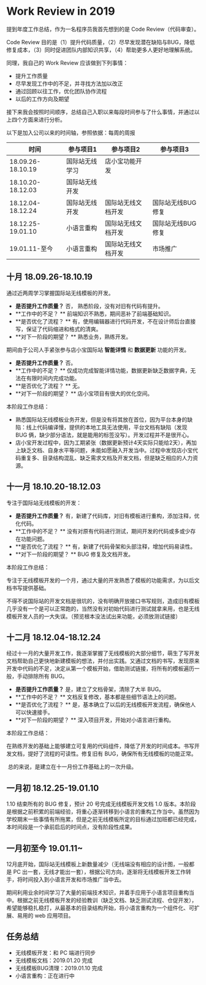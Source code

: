 # Work Review in 2019

提到年度工作总结，作为一名程序员我首先想到的是 Code Review（代码审查）。

Code Review 目的是（1）提升代码质量，（2）尽早发现潜在缺陷与BUG，降低修复成本，（3）同时促进团队内部知识共享，（4）帮助更多人更好地理解系统。

同理，我自己的 Work Review 应该做到下列事情：

- 提升工作质量
- 尽早发现工作中的不足，并寻找方法加以改正
- 通过回顾以往工作，优化团队协作流程
- 以后的工作方向及期望

接下来我会按照时间顺序，总结自己入职以来每段时间参与了什么事情，并通过以上四个方面来进行分析。

以下是加入公司以来的时间轴，参照依据：每周的周报

| 时间              | 参与项目1      | 参与项目2          | 参与项目3         |
| ----------------- | -------------- | ------------------ | ----------------- |
| 18.09.26-18.10.19 | 国际站无线学习 | 店小宝功能开发     |                   |
| 18.10.20-18.12.03 | 国际站无线开发 |                    |                   |
| 18.12.04-18.12.24 | 国际站无线开发 | 国际站无线文档开发 | 国际站无线BUG修复 |
| 18.12.25-19.01.10 | 小语言重构     | 国际站无线文档开发 | 国际站无线BUG修复 |
| 19.01.11-至今     | 小语言重构     | 国际站无线文档开发 | 市场推广          |



## 十月 18.09.26-18.10.19

通过近两周学习掌握国际站无线模板的开发。

- **是否提升工作质量？** 否， 熟悉阶段，没有对旧有代码有提升。
- **工作中的不足？ ** 前端知识不熟悉，期间恶补了前端基础知识。
- **是否优化了流程？ ** 有，使用编辑器进行代码开发，不在设计师后台直接写，保证了代码缩进和格式的清爽。
- **对下一阶段的期望？ ** 熟悉业务，熟练开发。



期间由于公司人手紧张参与店小宝国际站 **智能详情** 和 **数据更新** 功能的开发。

- **是否提升工作质量？**  否。
- **工作中的不足？ ** 仅成功完成智能详情功能，数据更新缺乏数据字典，无法在有限时间内完成功能。
- **是否优化了流程？ ** 无。
- **对下一阶段的期望？ ** 店小宝项目有很大的优化空间。



本阶段工作总结：

- 熟悉国际站无线模板业务开发，但是没有将其放在首位，因为平台本身的缺陷：线上代码编译慢，提供的本地工具无法使用，平台文档有缺陷（发现 BUG 俩，缺少部分语法，就是能用的标签没写）。开发过程并不是很开心。
- 店小宝开发过程中，因为工期紧张（数据更新预计4天实际只能给2天），再加上缺乏文档、自身水平等问题，未能如愿融入开发当中。过程中发现店小宝代码重复多、目录结构混乱、缺乏需求文档及开发文档，但是缺乏相应的人力资源。



## 十一月 18.10.20-18.12.03

专注于国际站无线模板的开发：

- **是否提升工作质量？** 有，新建了代码库，对旧有模板进行重构，添加注释，优化代码。
- **工作中的不足？ ** 没有对原有代码进行测试，期间开发的代码或多或少存在功能问题。
- **是否优化了流程？ ** 有，新建了代码骨架和头部注释，增加代码易读性。
- **对下一阶段的期望？ ** BUG 修复及文档开发。



本阶段工作总结：

​	专注于无线模板开发的一个月，通过大量的开发熟悉了模板的功能需求，为以后文档书写提供基础。

​	不得不说国际站的开发文档是很坑的，没有明确开放接口书写规则，造成旧有模板几乎没有一个是可以正常跑的，当然没有对初始代码进行测试就拿来用，也是无线模板开发人员的一大失误。（预览根本没法试出来功能，必须放测试链接）



## 十二月 18.12.04-18.12.24

经过十一月的大量开发工作，我逐渐掌握了无线模板的大部分细节，萌生了写开发文档帮助自己更快地新建模板的想法，并付出实践。又通过文档的书写，发现原来开发中代码的不足，决定从第一个模板开始，借助测试链接，将所有的模板遍历一般，手动排除所有 BUG。

- **是否提升工作质量？**  是，建立了文档骨架，清除了大半 BUG。
- **工作中的不足？ ** 文档反复修改，基本都是些细节语法上的问题。
- **是否优化了流程？ ** 是，基本确立了以后的无线模板开发流程，确保他人可以快速接手。
- **对下一阶段的期望？ ** 深入项目开发，开始对小语言进行重构。



本阶段工作总结：

​	在熟练开发的基础上能够建立可复用的代码组件，降低了开发的时间成本。书写开发文档，提好了流程的可读性。修复旧有 BUG，确保所有无线模板的功能正常。

​	总的来说，是建立在十一月份工作基础上的一次升级。



## 一月初 18.12.25-19.01.10

1.10 结束所有的 BUG 修复，预计 20 号完成无线模板开发文档 1.0 版本。本阶段是根据之前积累的前端经验，将重心逐渐转移到小语言的重构工作当中。虽然因为学校期末一些事情有所拖累，但是之前无线模板所定的目标通过加班都已经完成，本时间段是一个承前启后的时间点，没有阶段性成果。



## 一月初至今 19.01.11~

12月底开始，国际站无线模板上新数量减少（无线端没有相应的设计图，一般都是 PC 出一套，无线才能出一套），根据公司方向，逐渐将无线模板开发工作转手，将时间投入到小语言开发和市场推广当中去。

期间利用业余时间学习了大量的前端技术知识，并着手应用于小语言项目重构当中。根据之前无线模板开发的经验教训（缺乏文档、缺乏测试流程、仓促开发），希望能够稳扎稳打，从最基本的目录结构开始，将小语言重构为一个组件化、可扩展、易用的 web 应用项目。



## 任务总结

- 无线模板开发：和 PC 端进行同步
- 无线模板文档：2019.01.20 完成
- 无线模板BUG清理：2019.01.10 完成
- 小语言重构：正在进行中